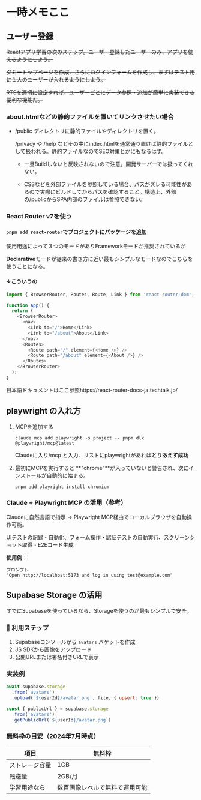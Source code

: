 # 一時メモここ

## ユーザー登録

~~Reactアプリ学習の次のステップ。ユーザー登録したユーザーのみ、アプリを使えるようにしよう。~~

~~ダミートップページを作成、さらにログインフォームを作成し、まずはテスト用に１人のユーザーが入れるようにしよう。~~

~~RTSを適切に設定すれば、ユーザーごとにデータ参照・追加が簡単に実装できる便利な機能だ。~~

### about.htmlなどの静的ファイルを置いてリンクさせたい場合

* /public ディレクトリに静的ファイルやディレクトリを置く。
  
  /privacy や /help などその中にindex.htmlを通常通り置けば静的ファイルとして扱われる。静的ファイルなのでSEO対策とかにもなるはず。

  * 一旦Buildしないと反映されないので注意。開発サーバーでは扱ってくれない。

  * CSSなどを外部ファイルを参照している場合、パスがズレる可能性があるので実際にビルドしてからパスを確認すること。構造上、外部の/publicからSPA内部のファイルは参照できない。

### React Router v7を使う

#### `pnpm add react-router`でプロジェクトにパッケージを追加

使用用途によって３つのモードがありFrameworkモードが推奨されているが

**Declarative**モードが従来の書き方に近い最もシンプルなモードなのでこちらを使うことになる。

#### ↓こういうの

```javascript
import { BrowserRouter, Routes, Route, Link } from 'react-router-dom';

function App() {
  return (
    <BrowserRouter>
      <nav>
        <Link to="/">Home</Link>
        <Link to="/about">About</Link>
      </nav>
      <Routes>
        <Route path="/" element={<Home />} />
        <Route path="/about" element={<About />} />
      </Routes>
    </BrowserRouter>
  );
}
```

日本語ドキュメントはここ参照https://react-router-docs-ja.techtalk.jp/



## playwright の入れ方

1. MCPを追加する

   `claude mcp add playwright -s project -- pnpm dlx @playwright/mcp@latest`

   Claudeに入り/mcp と入力、リストにplaywrightがあれば**とりあえず成功**

2. 最初にMCPを実行すると **"chrome"**が入っていないと警告され、次にインストールが自動的に始まる。

   `pnpm add playright install chromium`

   

### Claude + Playwright MCP の活用（参考）

Claudeに自然言語で指示 → Playwright MCP経由でローカルブラウザを自動操作可能。

UIテストの記録・自動化、フォーム操作・認証テストの自動実行、スクリーンショット取得・E2Eコード生成

**使用例**：

```
プロンプト
"Open http://localhost:5173 and log in using test@example.com"
```



## Supabase Storage の活用

すでにSupabaseを使っているなら、Storageを使うのが最もシンプルで安全。

### 🎯 利用ステップ

1. Supabaseコンソールから `avatars` バケットを作成
2. JS SDKから画像をアップロード
3. 公開URLまたは署名付きURLで表示

### 実装例

```js
await supabase.storage
  .from('avatars')
  .upload(`${userId}/avatar.png`, file, { upsert: true })

const { publicUrl } = supabase.storage
  .from('avatars')
  .getPublicUrl(`${userId}/avatar.png`)
```

###  無料枠の目安（2024年7月時点）

| 項目           | 無料枠                         |
| -------------- | ------------------------------ |
| ストレージ容量 | 1GB                            |
| 転送量         | 2GB/月                         |
| 学習用途なら   | 数百画像レベルで無料で運用可能 |

